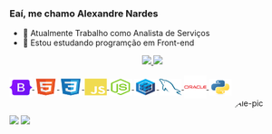 ### Eaí, me chamo Alexandre Nardes

- 🔭 Atualmente Trabalho como Analista de Serviços
- 🌱 Estou estudando programção em Front-end

<div align="center">
  <a href="https://github.com/alexandrenardes">
  <img width="48%" src="https://github-readme-stats.vercel.app/api?username=alexandrenardes&show_icons=true&theme=blue-green&include_all_commits=true&count_private=true"/>
  <img width="47%" src="https://github-readme-stats.vercel.app/api/top-langs/?username=alexandrenardes&layout=compact&langs_count=7&theme=blue-green"/>
</div>
<div style="display: inline_block"><br>
  <img align="center" alt="Ale-HTML" height="35" width="40" src="https://raw.githubusercontent.com/devicons/devicon/master/icons/bootstrap/bootstrap-original.svg">
  <img align="center" alt="Ale-HTML" height="30" width="40" src="https://raw.githubusercontent.com/devicons/devicon/master/icons/html5/html5-original.svg">
  <img align="center" alt="Ale-CSS" height="30" width="40" src="https://raw.githubusercontent.com/devicons/devicon/master/icons/css3/css3-original.svg">
  <img align="center" alt="Ale-Js" height="30" width="40" src="https://raw.githubusercontent.com/devicons/devicon/master/icons/javascript/javascript-plain.svg">
  <img align="center" alt="Ale-Js" height="30" width="40" src="https://raw.githubusercontent.com/devicons/devicon/master/icons/nodejs/nodejs-plain.svg">
  <img align="center" alt="Ale-Js" height="30" width="40" src="https://raw.githubusercontent.com/devicons/devicon/master/icons/sequelize/sequelize-original.svg">
  <img align="center" alt="Ale-Js" height="30" width="40" src="https://raw.githubusercontent.com/devicons/devicon/master/icons/mysql/mysql-plain.svg">
  <img align="center" alt="Ale-Js" height="40" width="40" src="https://raw.githubusercontent.com/devicons/devicon/master/icons/oracle/oracle-original.svg">
  <img align="center" alt="Ale-Python" height="30" width="40" src="https://raw.githubusercontent.com/devicons/devicon/master/icons/python/python-original.svg">
  <img align="right" alt="Ale-pic" height="120" width="120" style="border-radius:50px;" src="http://31.media.tumblr.com/tumblr_mbt3emHjt21qhansmo1_500.gif">
</div>

##

<div> 
  <a href="https://instagram.com/bs_ale" target="_blank"><img src="https://img.shields.io/badge/-Instagram-%23E4405F?style=for-the-badge&logo=instagram&logoColor=white" target="_blank"></a>
  <a href="https://www.linkedin.com/in/alexandrenardes" target="_blank"><img src="https://img.shields.io/badge/-LinkedIn-%230077B5?style=for-the-badge&logo=linkedin&logoColor=white" target="_blank"></a>  
</div>

